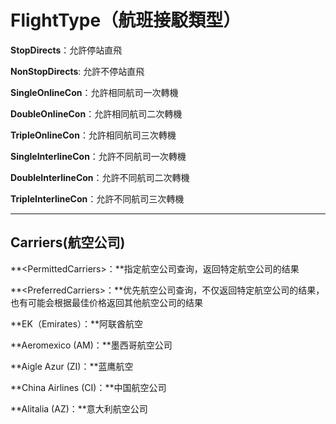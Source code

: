 # FlightType（航班接駁類型）

**StopDirects**：允許停站直飛

**NonStopDirects**: 允許不停站直飛

**SingleOnlineCon**：允許相同航司一次轉機

**DoubleOnlineCon**：允許相同航司二次轉機

**TripleOnlineCon**：允許相同航司三次轉機

**SingleInterlineCon**：允許不同航司一次轉機

**DoubleInterlineCon**：允許不同航司二次轉機

**TripleInterlineCon**：允許不同航司三次轉機

---

## Carriers\(航空公司\)

**&lt;PermittedCarriers&gt;：**指定航空公司查询，返回特定航空公司的结果

**&lt;PreferredCarriers&gt;：**优先航空公司查询，不仅返回特定航空公司的结果，也有可能会根据最佳价格返回其他航空公司的结果

**EK（Emirates）：**阿联酋航空

**Aeromexico \(AM\)：**墨西哥航空公司

**Aigle Azur \(ZI\)：**蓝鹰航空

**China Airlines \(CI\)：**中国航空公司

**Alitalia \(AZ\)：**意大利航空公司

